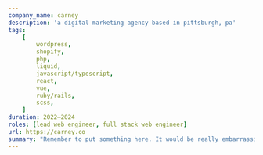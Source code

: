 ```yaml
---
company_name: carney
description: 'a digital marketing agency based in pittsburgh, pa'
tags:
    [
        wordpress,
        shopify,
        php,
        liquid,
        javascript/typescript,
        react,
        vue,
        ruby/rails,
        scss,
    ]
duration: 2022–2024
roles: [lead web engineer, full stack web engineer]
url: https://carney.co
summary: "Remember to put something here. It would be really embarrassing for you to put this on your site for the whole world to see if you didn't actually have anything written in this section."
---
```

